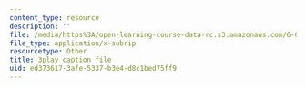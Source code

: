 ```yaml
---
content_type: resource
description: ''
file: /media/https%3A/open-learning-course-data-rc.s3.amazonaws.com/6-042j-mathematics-for-computer-science-spring-2015/ed3736173afe5337b3e4d8c1bed75ff9_CpW0ZJ7i0oc.vtt
file_type: application/x-subrip
resourcetype: Other
title: 3play caption file
uid: ed373617-3afe-5337-b3e4-d8c1bed75ff9
---
```


